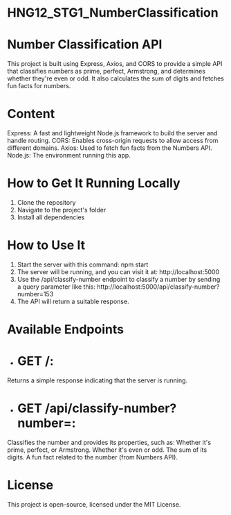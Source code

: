 # HNG12_STG1_NumberClassification
# Number Classification API
This project is built using Express, Axios, and CORS to provide a simple API that classifies numbers as prime, perfect, Armstrong, and determines whether they're even or odd. It also calculates the sum of digits and fetches fun facts for numbers.

# Content
Express: A fast and lightweight Node.js framework to build the server and handle routing.
CORS: Enables cross-origin requests to allow access from different domains.
Axios: Used to fetch fun facts from the Numbers API.
Node.js: The environment running this app.

# How to Get It Running Locally
1. Clone the repository
2. Navigate to the project's folder
3. Install all dependencies

# How to Use It
1. Start the server with this command:
   npm start
2. The server will be running, and you can visit it at:
   http://localhost:5000
3. Use the /api/classify-number endpoint to classify a number by sending a query parameter like this:
   http://localhost:5000/api/classify-number?number=153
4. The API will return a suitable response.

# Available Endpoints
* # GET /: 
Returns a simple response indicating that the server is running. 
* # GET /api/classify-number?number=<number>: 
Classifies the number and provides its properties, such as:
Whether it's prime, perfect, or Armstrong.
Whether it's even or odd.
The sum of its digits.
A fun fact related to the number (from Numbers API).

# License
This project is open-source, licensed under the MIT License.



